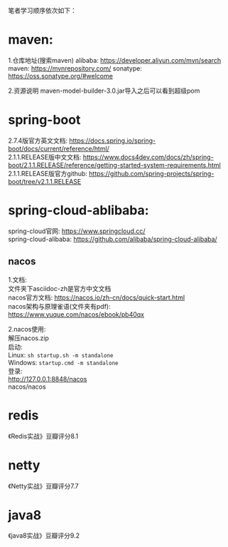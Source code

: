 笔者学习顺序依次如下：
# maven:   
1.仓库地址(搜索maven)
alibaba: https://developer.aliyun.com/mvn/search
maven: https://mvnrepository.com/
sonatype: https://oss.sonatype.org/#welcome

2.资源说明
maven-model-builder-3.0.jar导入之后可以看到超级pom   

# spring-boot  
2.7.4版官方英文文档: https://docs.spring.io/spring-boot/docs/current/reference/html/  
2.1.1.RELEASE版中文文档: https://www.docs4dev.com/docs/zh/spring-boot/2.1.1.RELEASE/reference/getting-started-system-requirements.html  
2.1.1.RELEASE版官方github: https://github.com/spring-projects/spring-boot/tree/v2.1.1.RELEASE  


# spring-cloud-ablibaba:  
spring-cloud官网: https://www.springcloud.cc/  
spring-cloud-alibaba: https://github.com/alibaba/spring-cloud-alibaba/  
## nacos  
1.文档:  
文件夹下asciidoc-zh是官方中文文档  
nacos官方文档: https://nacos.io/zh-cn/docs/quick-start.html  
nacos架构与原理雀语(文件夹有pdf): https://www.yuque.com/nacos/ebook/pb40qx   

2.nacos使用:  
解压nacos.zip  
启动:  
Linux: `sh startup.sh -m standalone`  
Windows: `startup.cmd -m standalone`  
登录:  
http://127.0.0.1:8848/nacos  
nacos/nacos  

# redis
《Redis实战》豆瓣评分8.1
# netty
《Netty实战》豆瓣评分7.7
# java8
《java8实战》豆瓣评分9.2